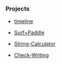 ---
---

### Projects

* [timeline](https://github.com/GarrettGraham/TIY-Assignments/tree/gh-pages/verticalTimeline)

* [Surf+Paddle](https://github.com/GarrettGraham/TIY-Assignments/tree/feature/24--helluva-ride/Surf%2BPaddle)

* [String-Calculator](https://github.com/GarrettGraham/TIY-Assignments/tree/feature/24--helluva-ride/String-Calculator)

* [Check-Writing](https://github.com/GarrettGraham/TIY-Assignments/tree/feature/24--helluva-ride/Check-Writing)